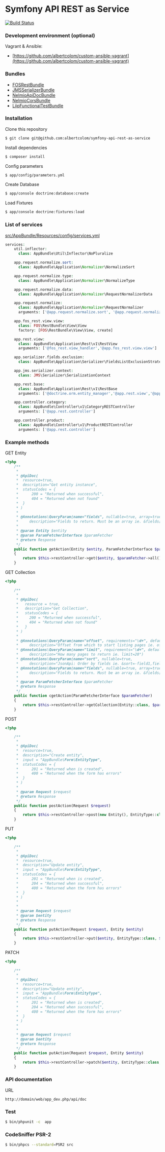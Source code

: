Symfony API REST as Service
===========================
[![Build Status](https://travis-ci.org/albertcolom/symfony-api-rest-as-service.svg?branch=master)](https://travis-ci.org/albertcolom/symfony-api-rest-as-service)

### Development environment (optional)
Vagrant & Ansible:

- [https://github.com/albertcolom/custom-ansible-vagrant](https://github.com/albertcolom/custom-ansible-vagrant)


### Bundles
- [FOSRestBundle](https://github.com/FriendsOfSymfony/FOSRestBundle)
- [JMSSerializerBundle](https://github.com/schmittjoh/JMSSerializerBundle)
- [NelmioApiDocBundle](https://github.com/nelmio/NelmioApiDocBundle)
- [NelmioCorsBundle](https://github.com/nelmio/NelmioCorsBundle)
- [LiipFunctionalTestBundle](https://github.com/liip/LiipFunctionalTestBundle)

### Installation
Clone this repository
```sh
$ git clone git@github.com:albertcolom/symfony-api-rest-as-service
```
Install dependencies
```sh
$ composer install
```
Config parameters
```sh
$ app/config/parameters.yml
```
Create Database
```sh
$ app/console doctrine:database:create
```
Load Fixtures
```sh
$ app/console doctrine:fixtures:load
``` 

### List of services
[src/AppBundle/Resources/config/services.yml](https://github.com/albertcolom/symfony-api-rest-as-service/blob/master/src/AppBundle/Resources/config/services.yml)
```php
services:
    util.inflector:
      class: AppBundle\Util\Inflector\NoPluralize

    app.request.normalize.sort:
      class: AppBundle\Application\Normalizer\NormalizeSort

    app.request.normalize.type:
      class: AppBundle\Application\Normalizer\NormalizeType

    app.request.normalize.data:
      class: AppBundle\Application\Normalizer\RequestNormalizerData

    app.request.normalize:
      class: AppBundle\Application\Normalizer\RequestNormalizer
      arguments: ['@app.request.normalize.sort', '@app.request.normalize.type','@app.request.normalize.data']

    app.fos_rest.view.view:
      class: FOS\RestBundle\View\View
      factory: [FOS\RestBundle\View\View, create]

    app.rest.view:
      class: AppBundle\Application\Rest\v1\RestView
      arguments: ['@fos_rest.view_handler','@app.fos_rest.view.view']

    app.serializer.fields.exclusion:
      class: AppBundle\Application\Serializer\FieldsListExclusionStrategy

    app.jms.serializer.context:
      class: JMS\Serializer\SerializationContext

    app.rest.base:
      class: AppBundle\Application\Rest\v1\RestBase
      arguments: ['@doctrine.orm.entity_manager','@app.rest.view','@app.request.normalize','@form.factory','@app.serializer.fields.exclusion','@app.jms.serializer.context']

    app.controller.category:
      class: AppBundle\Controller\v1\CategoryRESTController
      arguments: ['@app.rest.controller']

    app.controller.product:
      class: AppBundle\Controller\v1\ProductRESTController
      arguments: ['@app.rest.controller']
```

### Example methods
GET Entity
```php
<?php
    /**
     *
     * @ApiDoc(
     *  resource=true,
     *  description="Get entity instance",
     *  statusCodes = {
     *      200 = "Returned when successful",
     *      404 = "Returned when not found"
     *  }
     * )
     *
     * @Annotations\QueryParam(name="fields", nullable=true, array=true,
     *     description="Fields to return. Must be an array ie. &fields[entityA]=id,name&fields[entityB]=id")
     *
     * @param Entity $entity
     * @param ParamFetcherInterface $paramFetcher
     * @return Response
     */
    public function getAction(Entity $entity, ParamFetcherInterface $paramFetcher)
    {
        return $this->restController->get($entity, $paramFetcher->all());
    }
```

GET Collection
```php
<?php

    /**
     *
     * @ApiDoc(
     *   resource = true,
     *   description="Get Collection",
     *   statusCodes = {
     *     200 = "Returned when successful",
     *     404 = "Returned when not found"
     *   }
     * )
     *
     * @Annotations\QueryParam(name="offset", requirements="\d+", default=0, nullable=true,
     *     description="Offset from which to start listing pages ie. offset=1")
     * @Annotations\QueryParam(name="limit", requirements="\d+", default=20,
     *     description="How many pages to return ie. limit=20")
     * @Annotations\QueryParam(name="sort", nullable=true,
     *     description="JsonApi: Order by fields ie. &sort=-field1,field2 (-field1: DESC | field2: ASC)")
     * @Annotations\QueryParam(name="fields", nullable=true, array=true,
     *     description="Fields to return. Must be an array ie. &fields[entityA]=id,name&fields[entityB]=id")
     *
     * @param ParamFetcherInterface $paramFetcher
     * @return Response
     */
    public function cgetAction(ParamFetcherInterface $paramFetcher)
    {
        return $this->restController->getCollection(Entity::class, $paramFetcher->all());
    }
``` 

POST
```php
<?php

    /**
     *
     * @ApiDoc(
     *  resource=true,
     *  description="Create entity",
     *  input = "AppBundle\Form\EntityType",
     *  statusCodes = {
     *      201 = "Returned when is created",
     *      400 = "Returned when the form has errors"
     *  }
     * )
     *
     * @param Request $request
     * @return Response
     */
    public function postAction(Request $request)
    {
        return $this->restController->post(new Entity(), EntityType::class, $request, 'url_redirect');
    }
``` 

PUT
```php
<?php

    /**
     *
     * @ApiDoc(
     *  resource=true,
     *  description="Update entity",
     *  input = "AppBundle\Form\EntityType",
     *  statusCodes = {
     *      201 = "Returned when is created",
     *      204 = "Returned when successful",
     *      400 = "Returned when the form has errors"
     *  }
     * )
     *
     *
     * @param Request $request
     * @param $entity
     * @return Response
     */
    public function putAction(Request $request, Entity $entity)
    {
        return $this->restController->put($entity, EntityType::class, $request, 'url_redirect');
    }
``` 

PATCH
```php
<?php

    /**
     *
     * @ApiDoc(
     *  resource=true,
     *  description="Update entity",
     *  input = "AppBundle\Form\EntityType",
     *  statusCodes = {
     *      201 = "Returned when is created",
     *      204 = "Returned when successful",
     *      400 = "Returned when the form has errors"
     *  }
     * )
     *
     *
     * @param Request $request
     * @param $entity
     * @return Response
     */
    public function putAction(Request $request, Entity $entity)
    {
        return $this->restController->patch($entity, EntityType::class, $request, 'url_redirect');
    }
``` 

### API documentation
URL
```
http://domain/web/app_dev.php/api/doc
``` 

### Test
```sh
$ bin/phpunit -c  app
```

### CodeSniffer PSR-2
```sh
$ bin/phpcs --standard=PSR2 src
```